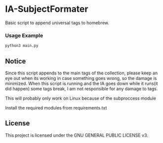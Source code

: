 # IA-SubjectFormater
Basic script to append universal tags to homebrew.


### Usage Example
```python
python3 main.py
```
## Notice
Since this script appends to the main tags of the collection, please keep an eye out when its working in case something goes wrong, so the damage is minimized.
When this script is running and the IA goes down while it runs(it did happen) some tags break, I am not responsible for any damage to tags.


This will probably only work on Linux because of the subproccess module


Install the required modules from requirements.txt
## License
This project is licensed under the GNU GENERAL PUBLIC LICENSE v3.
